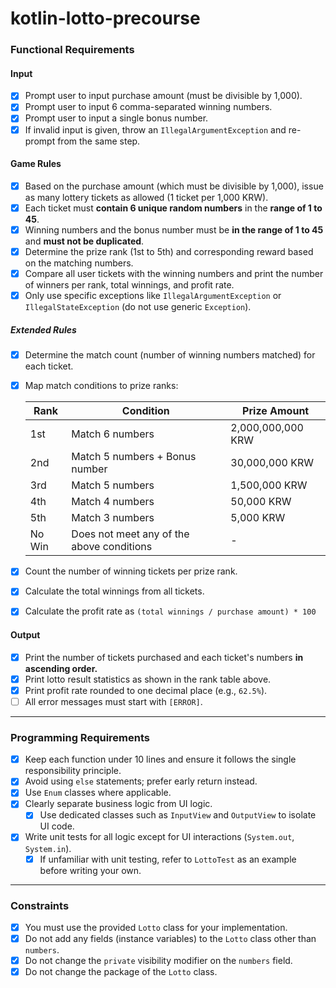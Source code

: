 # kotlin-lotto-precourse

### Functional Requirements

#### Input

- [x] Prompt user to input purchase amount (must be divisible by 1,000).
- [x] Prompt user to input 6 comma-separated winning numbers.
- [x] Prompt user to input a single bonus number.
- [x] If invalid input is given, throw an `IllegalArgumentException` and re-prompt from the same step.

#### Game Rules

- [x] Based on the purchase amount (which must be divisible by 1,000), issue as many lottery tickets as allowed (1
  ticket per 1,000 KRW).
- [x] Each ticket must **contain 6 unique random numbers** in the **range of 1 to 45**.
- [x] Winning numbers and the bonus number must be **in the range of 1 to 45** and **must not be duplicated**.
- [x] Determine the prize rank (1st to 5th) and corresponding reward based on the matching numbers.
- [x] Compare all user tickets with the winning numbers and print the number of winners per rank, total winnings, and
  profit rate.
- [x] Only use specific exceptions like `IllegalArgumentException` or `IllegalStateException` (do not use generic
  `Exception`).

##### Extended Rules

- [x] Determine the match count (number of winning numbers matched) for each ticket.
- [x] Map match conditions to prize ranks:

  | Rank   | Condition                                 | Prize Amount      |
    |--------|-------------------------------------------|-------------------|
  | 1st    | Match 6 numbers                           | 2,000,000,000 KRW |
  | 2nd    | Match 5 numbers + Bonus number            | 30,000,000 KRW    |
  | 3rd    | Match 5 numbers                           | 1,500,000 KRW     |
  | 4th    | Match 4 numbers                           | 50,000 KRW        |
  | 5th    | Match 3 numbers                           | 5,000 KRW         |
  | No Win | Does not meet any of the above conditions | -                 |

- [x] Count the number of winning tickets per prize rank.
- [x] Calculate the total winnings from all tickets.
- [x] Calculate the profit rate as `(total winnings / purchase amount) * 100`

#### Output

- [x] Print the number of tickets purchased and each ticket's numbers **in ascending order.**
- [x] Print lotto result statistics as shown in the rank table above.
- [x] Print profit rate rounded to one decimal place (e.g., `62.5%`).
- [ ] All error messages must start with `[ERROR]`.

---

### Programming Requirements

- [x] Keep each function under 10 lines and ensure it follows the single responsibility principle.
- [x] Avoid using `else` statements; prefer early return instead.
- [x] Use `Enum` classes where applicable.
- [x] Clearly separate business logic from UI logic.
    - [x] Use dedicated classes such as `InputView` and `OutputView` to isolate UI code.
- [x] Write unit tests for all logic except for UI interactions (`System.out`, `System.in`).
    - [x] If unfamiliar with unit testing, refer to `LottoTest` as an example before writing your own.

---

### Constraints

- [x] You must use the provided `Lotto` class for your implementation.
- [x] Do not add any fields (instance variables) to the `Lotto` class other than `numbers`.
- [x] Do not change the `private` visibility modifier on the `numbers` field.
- [x] Do not change the package of the `Lotto` class.

